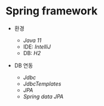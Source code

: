 # Spring framework 

+ 환경
  + *Java 11*
  + IDE: *IntelliJ*
  + DB: *H2*
  
+ DB 연동
  + *Jdbc*
  + *JdbcTemplates*
  + *JPA*
  + *Spring data JPA* 
